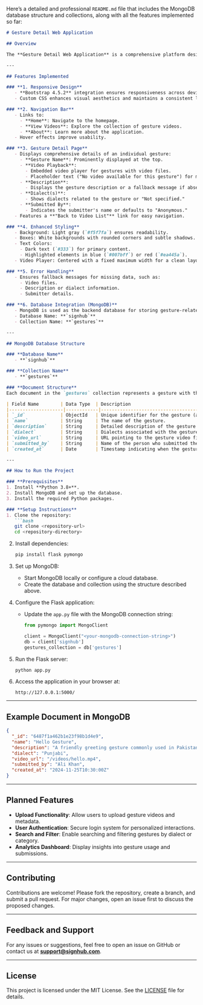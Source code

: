 Here’s a detailed and professional `README.md` file that includes the MongoDB database structure and collections, along with all the features implemented so far:

```markdown
# Gesture Detail Web Application

## Overview

The **Gesture Detail Web Application** is a comprehensive platform designed to catalog and showcase gesture videos. It aims to provide an intuitive and visually appealing interface for users to explore gestures from various dialects of sign language. This project is particularly useful for researchers, educators, and learners in the domain of sign language.

---

## Features Implemented

### **1. Responsive Design**
   - **Bootstrap 4.5.2** integration ensures responsiveness across devices.
   - Custom CSS enhances visual aesthetics and maintains a consistent layout.

### **2. Navigation Bar**
   - Links to:
     - **Home**: Navigate to the homepage.
     - **View Videos**: Explore the collection of gesture videos.
     - **About**: Learn more about the application.
   - Hover effects improve usability.

### **3. Gesture Detail Page**
   - Displays comprehensive details of an individual gesture:
     - **Gesture Name**: Prominently displayed at the top.
     - **Video Playback**:
       - Embedded video player for gestures with video files.
       - Placeholder text ("No video available for this gesture") for missing videos.
     - **Description**:
       - Displays the gesture description or a fallback message if absent.
     - **Dialect(s)**:
       - Shows dialects related to the gesture or "Not specified."
     - **Submitted By**:
       - Indicates the submitter's name or defaults to "Anonymous."
   - Features a **"Back to Video List"** link for easy navigation.

### **4. Enhanced Styling**
   - Background: Light gray (`#f5f7fa`) ensures readability.
   - Boxes: White backgrounds with rounded corners and subtle shadows.
   - Text Colors:
     - Dark text (`#333`) for primary content.
     - Highlighted elements in blue (`#007bff`) or red (`#ea445a`).
   - Video Player: Centered with a fixed maximum width for a clean layout.

### **5. Error Handling**
   - Ensures fallback messages for missing data, such as:
     - Video files.
     - Description or dialect information.
     - Submitter details.

### **6. Database Integration (MongoDB)**
   - MongoDB is used as the backend database for storing gesture-related data.
   - Database Name: **`signhub`**
   - Collection Name: **`gestures`**

---

## MongoDB Database Structure

### **Database Name**
   - **`signhub`**

### **Collection Name**
   - **`gestures`**

### **Document Structure**
Each document in the `gestures` collection represents a gesture with the following fields:

| Field Name        | Data Type  | Description                                                   |
|--------------------|------------|---------------------------------------------------------------|
| `_id`             | ObjectId   | Unique identifier for the gesture (automatically generated). |
| `name`            | String     | The name of the gesture.                                      |
| `description`     | String     | Detailed description of the gesture.                         |
| `dialect`         | String     | Dialects associated with the gesture (e.g., Punjabi, Sindhi). |
| `video_url`       | String     | URL pointing to the gesture video file.                      |
| `submitted_by`    | String     | Name of the person who submitted the gesture.                |
| `created_at`      | Date       | Timestamp indicating when the gesture was added.             |

---

## How to Run the Project

### **Prerequisites**
1. Install **Python 3.8+**.
2. Install MongoDB and set up the database.
3. Install the required Python packages.

### **Setup Instructions**
1. Clone the repository:
   ```bash
   git clone <repository-url>
   cd <repository-directory>
   ```
2. Install dependencies:
   ```bash
   pip install flask pymongo
   ```
3. Set up MongoDB:
   - Start MongoDB locally or configure a cloud database.
   - Create the database and collection using the structure described above.
4. Configure the Flask application:
   - Update the `app.py` file with the MongoDB connection string:
     ```python
     from pymongo import MongoClient

     client = MongoClient("<your-mongodb-connection-string>")
     db = client['signhub']
     gestures_collection = db['gestures']
     ```

5. Run the Flask server:
   ```bash
   python app.py
   ```
6. Access the application in your browser at:
   ```
   http://127.0.0.1:5000/
   ```

---

## Example Document in MongoDB
```json
{
  "_id": "6487f1a462b1e23f98b1d4e9",
  "name": "Hello Gesture",
  "description": "A friendly greeting gesture commonly used in Pakistani Sign Language.",
  "dialect": "Punjabi",
  "video_url": "/videos/hello.mp4",
  "submitted_by": "Ali Khan",
  "created_at": "2024-11-25T10:30:00Z"
}
```

---

## Planned Features
- **Upload Functionality**: Allow users to upload gesture videos and metadata.
- **User Authentication**: Secure login system for personalized interactions.
- **Search and Filter**: Enable searching and filtering gestures by dialect or category.
- **Analytics Dashboard**: Display insights into gesture usage and submissions.

---

## Contributing
Contributions are welcome! Please fork the repository, create a branch, and submit a pull request. For major changes, open an issue first to discuss the proposed changes.

---

## Feedback and Support
For any issues or suggestions, feel free to open an issue on GitHub or contact us at **support@signhub.com**.

---

## License
This project is licensed under the MIT License. See the [LICENSE](LICENSE) file for details.

